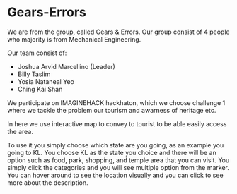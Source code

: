 # Gears-Errors
We are from the group, called Gears & Errors. Our group consist of 4 people who majority is from Mechanical Engineering.

Our team consist of:
 - Joshua Arvid Marcellino (Leader)
 - Billy Taslim
 - Yosia Nataneal Yeo
 - Ching Kai Shan

We participate on IMAGINEHACK hackhaton, which we choose challenge 1 where we tackle the problem our tourism and awarness of heritage etc.

In here we use interactive map to convey to tourist to be able easily access the area.

To use it you simply choose which state are you going, as an example you going to KL. You choose KL as the state you choice and there will be an option such as food, park, shopping, and temple area that you can visit.  You simply click the categories and you will see multiple option from the marker. You can hover around to see the location visually and you can click to see more about the description. 
